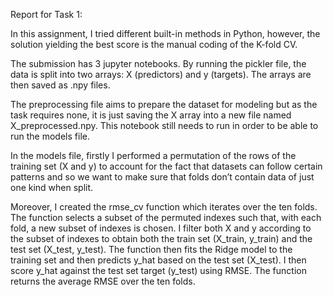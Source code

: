 Report for Task 1:

In this assignment, I tried different built-in methods in Python, however, the solution yielding the best score is the manual coding of the K-fold CV.

The submission has 3 jupyter notebooks. By running the pickler file, the data is split into two arrays: X (predictors) and y (targets). The arrays are then saved as .npy files.

The preprocessing file aims to prepare the dataset for modeling but as the task requires none, it is just saving the X array into a new file named X_preprocessed.npy. This notebook still needs to run in order to be able to run the models file.

In the models file, firstly I performed a permutation of the rows of the training set (X and y) to account for the fact that datasets can follow certain patterns and so we want to make sure that folds don’t contain data of just one kind when split. 

Moreover, I created the rmse_cv function which iterates over the ten folds. The function selects a subset of the permuted indexes such that, with each fold, a new subset of indexes is chosen. I filter both X and y according to the subset of indexes to obtain both the train set (X_train, y_train) and the test set (X_test, y_test). The function then fits the Ridge model to the training set and then predicts y_hat based on the test set (X_test). I then score y_hat against the test set target (y_test) using RMSE. The function returns the average RMSE over the ten folds.
